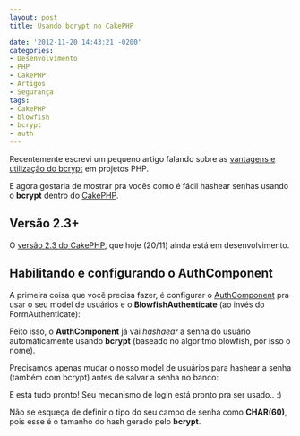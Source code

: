 ```yaml
---
layout: post
title: Usando bcrypt no CakePHP

date: '2012-11-20 14:43:21 -0200'
categories:
- Desenvolvimento
- PHP
- CakePHP
- Artigos
- Segurança
tags:
- CakePHP
- blowfish
- bcrypt
- auth
---
```

Recentemente escrevi um pequeno artigo falando sobre as [vantagens e utilização do bcrypt](/criptografando-senhas-no-php-usando-bcrypt-blowfish) em projetos PHP.

E agora gostaria de mostrar pra vocês como é fácil hashear senhas usando o <strong>bcrypt</strong> dentro do [CakePHP](/cakephp).

## Versão 2.3+
O [versão 2.3 do CakePHP](https://github.com/cakephp/cakephp/tree/2.3.0), que hoje (20/11) ainda está em desenvolvimento.

## Habilitando e configurando o AuthComponent
A primeira coisa que você precisa fazer, é configurar o [AuthComponent](http://book.cakephp.org/2.0/en/core-libraries/components/authentication.html) pra usar o seu model de usuários e o <strong>BlowfishAuthenticate</strong> (ao invés do FormAuthenticate):

<div data-gist-id="4119002" data-gist-show-loading="false"></div>

Feito isso, o <strong>AuthComponent</strong> já vai <em>hashaear</em> a senha do usuário automáticamente usando <strong>bcrypt</strong> (baseado no algoritmo blowfish, por isso o nome).

Precisamos apenas mudar o nosso model de usuários para hashear a senha (também com bcrypt) antes de salvar a senha no banco:

<div data-gist-id="4119081" data-gist-show-loading="false"></div>

E está tudo pronto! Seu mecanismo de login está pronto pra ser usado.. :)

Não se esqueça de definir o tipo do seu campo de senha como <strong>CHAR(60)</strong>, pois esse é o tamanho do hash gerado pelo <strong>bcrypt</strong>.

